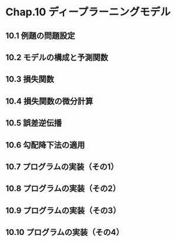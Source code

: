 # Chap.10 ディープラーニングモデル

## 10.1 例題の問題設定

## 10.2 モデルの構成と予測関数

## 10.3 損失関数

## 10.4 損失関数の微分計算

## 10.5 誤差逆伝播

## 10.6 勾配降下法の適用

## 10.7 プログラムの実装（その1）

## 10.8 プログラムの実装（その2）

## 10.9 プログラムの実装（その3）

## 10.10 プログラムの実装（その4）
